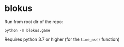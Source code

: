 # blokus

Run from root dir of the repo:
```
python -m blokus.game
```

Requires python 3.7 or higher (for the `time_ns()` function)
